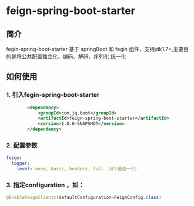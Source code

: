 # feign-spring-boot-starter

## 简介

fegin-spring-boot-starter 基于 springBoot 和 fegin 组件，支持jdk1.7+,主要目的是将公共配置独立化，编码、解码、序列化
统一化

## 如何使用

### 1. 引入fegin-spring-boot-starter

```xml
		<dependency>
			<groupId>com.jq.boot</groupId>
			<artifactId>feign-spring-boot-starter</artifactId>
			<version>1.0.0-SNAPSHOT</version>
		</dependency>
```

### 2. 配置参数

```yaml
feign:
  logger:
    level: none, basic, headers, full （4个值选一个） 
```

### 3. 指定configuration ，如：

```java
@EnableFeignClients(defaultConfiguration=FeignConfig.class)
```

